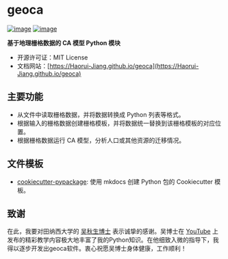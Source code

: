 # geoca

[![image](https://img.shields.io/pypi/v/geoca.svg)](https://pypi.python.org/pypi/geoca)
[![image](https://img.shields.io/badge/License-MIT-yellow.svg)](https://opensource.org/licenses/MIT)


**基于地理栅格数据的 CA 模型 Python 模块**

- 开源许可证：MIT License
- 文档网站：[https://Haorui-Jiang.github.io/geoca](https://Haorui-Jiang.github.io/geoca)

## 主要功能

- 从文件中读取栅格数据，并将数据转换成 Python 列表等格式。
- 根据输入的栅格数据创建栅格模板，并将数据统一替换到该栅格模板的对应位置。
- 根据栅格数据运行 CA 模型，分析人口或其他资源的迁移情况。

## 文件模板

- [cookiecutter-pypackage](https://github.com/opengeos/cookiecutter-pypackage): 使用 mkdocs 创建 Python 包的 Cookiecutter 模板。

## 致谢

在此，我要对田纳西大学的 [吴秋生博士](https://github.com/giswqs) 表示诚挚的感谢。吴博士在 [YouTube](https://youtube.com/playlist?list=PLAxJ4-o7ZoPcD-6wZ2xY5bXuu48Scu8kq&si=dq_x-xUJZvoflVqy) 上发布的精彩教学内容极大地丰富了我的Python知识。在他细致入微的指导下，我得以逐步开发出geoca软件。衷心祝愿吴博士身体健康，工作顺利！
